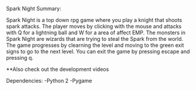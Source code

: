 Spark Night Summary:

Spark Night is a top down rpg game where you play a knight that shoots spark attacks. The player moves by clicking with the mouse and attacks with Q for a lightning ball and W for a area of affect EMP. The monsters in Spark Night are wizards that are trying to steal the Spark from the world. The game progresses by clearning the level and moving to the green exit signs to go to the next level. You can exit the game by pressing escape and pressing q. 

**Also check out the development videos

Dependencies:
-Python 2
-Pygame
